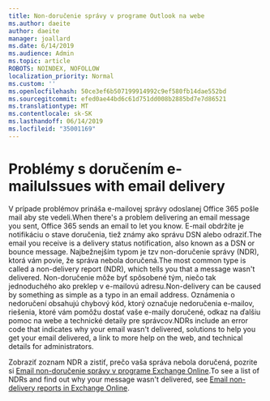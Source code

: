```yaml
---
title: Non-doručenie správy v programe Outlook na webe
ms.author: daeite
author: daeite
manager: joallard
ms.date: 6/14/2019
ms.audience: Admin
ms.topic: article
ROBOTS: NOINDEX, NOFOLLOW
localization_priority: Normal
ms.custom: ''
ms.openlocfilehash: 50ce3ef6b507199914992c9ef580fb14dae552bd
ms.sourcegitcommit: efed0ae44bd6c61d751dd008b2885bd7e7d86521
ms.translationtype: MT
ms.contentlocale: sk-SK
ms.lasthandoff: 06/14/2019
ms.locfileid: "35001169"
---
```

# <a name="issues-with-email-delivery"></a><span data-ttu-id="2e4f2-102">Problémy s doručením e-mailu</span><span class="sxs-lookup"><span data-stu-id="2e4f2-102">Issues with email delivery</span></span>

<span data-ttu-id="2e4f2-103">V prípade problémov prináša e-mailovej správy odoslanej Office 365 pošle mail aby ste vedeli.</span><span class="sxs-lookup"><span data-stu-id="2e4f2-103">When there's a problem delivering an email message you sent, Office 365 sends an email to let you know.</span></span> <span data-ttu-id="2e4f2-104">E-mail obdržíte je notifikáciu o stave doručenia, tiež známy ako správu DSN alebo odraziť.</span><span class="sxs-lookup"><span data-stu-id="2e4f2-104">The email you receive is a delivery status notification, also known as a DSN or bounce message.</span></span> <span data-ttu-id="2e4f2-105">Najbežnejším typom je tzv non-doručenie správy (NDR), ktorá vám povie, že správa nebola doručená.</span><span class="sxs-lookup"><span data-stu-id="2e4f2-105">The most common type is called a non-delivery report (NDR), which tells you that a message wasn't delivered.</span></span> <span data-ttu-id="2e4f2-106">Non-doručenie môže byť spôsobené tým, niečo tak jednoduchého ako preklep v e-mailovú adresu.</span><span class="sxs-lookup"><span data-stu-id="2e4f2-106">Non-delivery can be caused by something as simple as a typo in an email address.</span></span> <span data-ttu-id="2e4f2-107">Oznámenia o nedoručení obsahujú chybový kód, ktorý označuje nedoručenia e-mailov, riešenia, ktoré vám pomôžu dostať vaše e-maily doručené, odkaz na ďalšiu pomoc na webe a technické detaily pre správcov.</span><span class="sxs-lookup"><span data-stu-id="2e4f2-107">NDRs include an error code that indicates why your email wasn't delivered, solutions to help you get your email delivered, a link to more help on the web, and technical details for administrators.</span></span>

<span data-ttu-id="2e4f2-108">Zobraziť zoznam NDR a zistiť, prečo vaša správa nebola doručená, pozrite si [Email non-doručenie správy v programe Exchange Online](https://docs.microsoft.com/exchange/mail-flow-best-practices/non-delivery-reports-in-exchange-online/non-delivery-reports-in-exchange-online).</span><span class="sxs-lookup"><span data-stu-id="2e4f2-108">To see a list of NDRs and find out why your message wasn't delivered, see [Email non-delivery reports in Exchange Online](https://docs.microsoft.com/exchange/mail-flow-best-practices/non-delivery-reports-in-exchange-online/non-delivery-reports-in-exchange-online).</span></span>